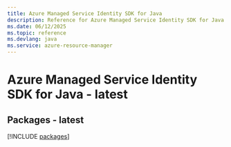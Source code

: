```yaml
---
title: Azure Managed Service Identity SDK for Java
description: Reference for Azure Managed Service Identity SDK for Java
ms.date: 06/12/2025
ms.topic: reference
ms.devlang: java
ms.service: azure-resource-manager
---
```

# Azure Managed Service Identity SDK for Java - latest
## Packages - latest
[!INCLUDE [packages](managed-service-identity-index.md)]